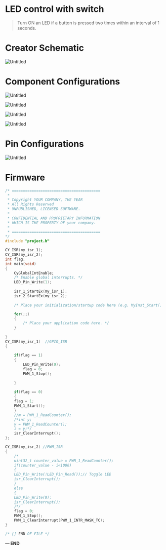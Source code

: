 # LED control with switch

> Turn ON an LED if a button is pressed two times within an interval of 1 seconds.
> 

# Creator Schematic

![Untitled](Untitled%2086.png)

# Component Configurations

                                             

![Untitled](Untitled%2087.png)

![Untitled](Untitled%2088.png)

![Untitled](Untitled%2089.png)

![Untitled](Untitled%2090.png)

# Pin Configurations

![Untitled](Untitled%2091.png)

# Firmware

```c
/* ========================================
 *
 * Copyright YOUR COMPANY, THE YEAR
 * All Rights Reserved
 * UNPUBLISHED, LICENSED SOFTWARE.
 *
 * CONFIDENTIAL AND PROPRIETARY INFORMATION
 * WHICH IS THE PROPERTY OF your company.
 *
 * ========================================
*/
#include "project.h"

CY_ISR(my_isr_1);
CY_ISR(my_isr_2);
int flag;
int main(void)
{
    CyGlobalIntEnable; 
    /* Enable global interrupts. */
    LED_Pin_Write(1);
    
    isr_1_StartEx(my_isr_1);
    isr_2_StartEx(my_isr_2);
    
    /* Place your initialization/startup code here (e.g. MyInst_Start()) */

    for(;;)
    {
        /* Place your application code here. */
    }
    
}
CY_ISR(my_isr_1)  //GPIO_ISR
{
    
    if(flag == 1)
    {
        LED_Pin_Write(0);
        flag = 0;
        PWM_1_Stop();
       
    }
    
    if(flag == 0)
    {
    flag = 1;
    PWM_1_Start();
    }
    //m = PWM_1_ReadCounter();
    /*int y;
    y = PWM_1_ReadCounter();
    i = y;*/
    isr_ClearInterrupt();
};

CY_ISR(my_isr_2) //PWM_ISR
{   
    /*
    uint32_t counter_value = PWM_1_ReadCounter();
    if(counter_value - i<1000)
    {
    LED_Pin_Write(!LED_Pin_Read());// Toggle LED
    isr_ClearInterrupt();
    }
    else
    {
    LED_Pin_Write(0);
    isr_ClearInterrupt();
    }*/
    flag = 0;
    PWM_1_Stop();
    PWM_1_ClearInterrupt(PWM_1_INTR_MASK_TC);
}

/* [] END OF FILE */
```

**— END**